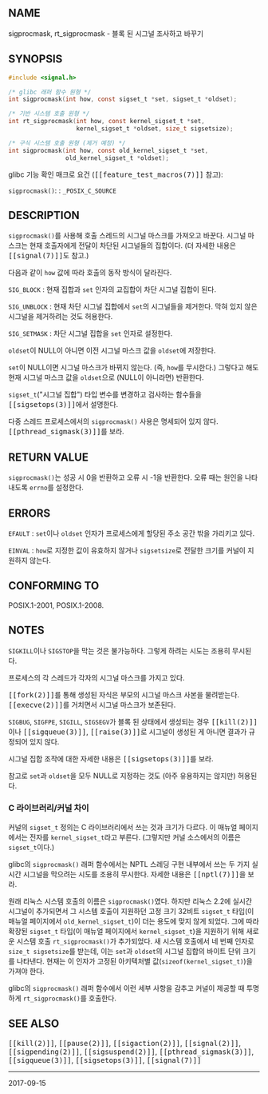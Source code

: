 ## NAME

sigprocmask, rt_sigprocmask - 블록 된 시그널 조사하고 바꾸기

## SYNOPSIS

```c
#include <signal.h>

/* glibc 래퍼 함수 원형 */
int sigprocmask(int how, const sigset_t *set, sigset_t *oldset);

/* 기반 시스템 호출 원형 */
int rt_sigprocmask(int how, const kernel_sigset_t *set,
                   kernel_sigset_t *oldset, size_t sigsetsize);

/* 구식 시스템 호출 원형 (제거 예정) */
int sigprocmask(int how, const old_kernel_sigset_t *set,
                old_kernel_sigset_t *oldset);
```

glibc 기능 확인 매크로 요건 (<tt>[[feature_test_macros(7)]]</tt> 참고):

`sigprocmask()`:
:   `_POSIX_C_SOURCE`

## DESCRIPTION

`sigprocmask()`를 사용해 호출 스레드의 시그널 마스크를 가져오고 바꾼다. 시그널 마스크는 현재 호출자에게 전달이 차단된 시그널들의 집합이다. (더 자세한 내용은 <tt>[[signal(7)]]</tt>도 참고.)

다음과 같이 `how` 값에 따라 호출의 동작 방식이 달라진다.

`SIG_BLOCK`
:   현재 집합과 `set` 인자의 교집합이 차단 시그널 집합이 된다.

`SIG_UNBLOCK`
:   현재 차단 시그널 집합에서 `set`의 시그널들을 제거한다. 막혀 있지 않은 시그널을 제거하려는 것도 허용한다.

`SIG_SETMASK`
:   차단 시그널 집합을 `set` 인자로 설정한다.

`oldset`이 NULL이 아니면 이전 시그널 마스크 값을 `oldset`에 저장한다.

`set`이 NULL이면 시그널 마스크가 바뀌지 않는다. (즉, `how`를 무시한다.) 그렇다고 해도 현재 시그널 마스크 값을 `oldset`으로 (NULL이 아니라면) 반환한다.

`sigset_t`("시그널 집합") 타입 변수를 변경하고 검사하는 함수들을 <tt>[[sigsetops(3)]]</tt>에서 설명한다.

다중 스레드 프로세스에서의 `sigprocmask()` 사용은 명세되어 있지 않다. <tt>[[pthread_sigmask(3)]]</tt>를 보라.

## RETURN VALUE

`sigprocmask()`는 성공 시 0을 반환하고 오류 시 -1을 반환한다. 오류 때는 원인을 나타내도록 `errno`를 설정한다.

## ERRORS

`EFAULT`
:   `set`이나 `oldset` 인자가 프로세스에게 할당된 주소 공간 밖을 가리키고 있다.

`EINVAL`
:   `how`로 지정한 값이 유효하지 않거나 `sigsetsize`로 전달한 크기를 커널이 지원하지 않는다.

## CONFORMING TO

POSIX.1-2001, POSIX.1-2008.

## NOTES

`SIGKILL`이나 `SIGSTOP`을 막는 것은 불가능하다. 그렇게 하려는 시도는 조용히 무시된다.

프로세스의 각 스레드가 각자의 시그널 마스크를 가지고 있다.

<tt>[[fork(2)]]</tt>를 통해 생성된 자식은 부모의 시그널 마스크 사본을 물려받는다. <tt>[[execve(2)]]</tt>를 거치면서 시그널 마스크가 보존된다.

`SIGBUG`, `SIGFPE`, `SIGILL`, `SIGSEGV`가 블록 된 상태에서 생성되는 경우 <tt>[[kill(2)]]</tt>이나 <tt>[[sigqueue(3)]]</tt>, <tt>[[raise(3)]]</tt>로 시그널이 생성된 게 아니면 결과가 규정되어 있지 않다.

시그널 집합 조작에 대한 자세한 내용은 <tt>[[sigsetops(3)]]</tt>를 보라.

참고로 `set`과 `oldset`을 모두 NULL로 지정하는 것도 (아주 유용하지는 않지만) 허용된다.

### C 라이브러리/커널 차이

커널의 `sigset_t` 정의는 C 라이브러리에서 쓰는 것과 크기가 다르다. 이 매뉴얼 페이지에서는 전자를 `kernel_sigset_t`라고 부른다. (그렇지만 커널 소스에서의 이름은 `sigset_t`이다.)

glibc의 `sigprocmask()` 래퍼 함수에서는 NPTL 스레딩 구현 내부에서 쓰는 두 가지 실시간 시그널을 막으려는 시도를 조용히 무시한다. 자세한 내용은 <tt>[[nptl(7)]]</tt>을 보라.

원래 리눅스 시스템 호출의 이름은 `sigprocmask()`였다. 하지만 리눅스 2.2에 실시간 시그널이 추가되면서 그 시스템 호출이 지원하던 고정 크기 32비트 `sigset_t` 타입(이 매뉴얼 페이지에서 `old_kernel_sigset_t`)이 더는 용도에 맞지 않게 되었다. 그에 따라 확장된 `sigset_t` 타입(이 매뉴얼 페이지에서 `kernel_sigset_t`)을 지원하기 위해 새로운 시스템 호출 `rt_sigprocmask()`가 추가되었다. 새 시스템 호출에서 네 번째 인자로 `size_t sigsetsize`를 받는데, 이는 `set`과 `oldset`의 시그널 집합의 바이트 단위 크기를 나타낸다. 현재는 이 인자가 고정된 아키텍처별 값(`sizeof(kernel_sigset_t)`)을 가져야 한다.

glibc의 `sigprocmask()` 래퍼 함수에서 이런 세부 사항을 감추고 커널이 제공할 때 투명하게 `rt_sigprocmask()`를 호출한다.

## SEE ALSO

<tt>[[kill(2)]]</tt>, <tt>[[pause(2)]]</tt>, <tt>[[sigaction(2)]]</tt>, <tt>[[signal(2)]]</tt>, <tt>[[sigpending(2)]]</tt>, <tt>[[sigsuspend(2)]]</tt>, <tt>[[pthread_sigmask(3)]]</tt>, <tt>[[sigqueue(3)]]</tt>, <tt>[[sigsetops(3)]]</tt>, <tt>[[signal(7)]]</tt>

----

2017-09-15
